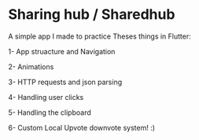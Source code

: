# Sharing hub / Sharedhub

A simple app I made to practice Theses things in Flutter:

 1- App struacture and Navigation
 
 2- Animations
 
 3- HTTP requests and json parsing
 
 4- Handling user clicks
 
 5- Handling the clipboard
 
 6- Custom Local Upvote downvote system! :)
